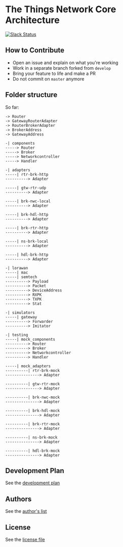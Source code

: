 The Things Network Core Architecture
====================================

[![Slack Status](https://slack.thethingsnetwork.org/badge.svg)](https://slack.thethingsnetwork.org/)

## How to Contribute

- Open an issue and explain on what you're working
- Work in a separate branch forked from `develop`
- Bring your feature to life and make a PR
- Do not commit on `master` anymore

## Folder structure

So far: 

```
-> Router
-> GatewayRouterAdapter
-> RouterBrokerAdapter
-> BrokerAddress
-> GatewayAddress

-| components
-----> Router
-----> Broker
-----> Networkcontroller
-----> Handler

-| adapters
-----| rtr-brk-http
----------> Adapter

-----| gtw-rtr-udp
----------> Adapter

-----| brk-nwc-local
----------> Adapter

-----| brk-hdl-http
----------> Adapter

-----| brk-rtr-http
----------> Adapter

-----| ns-brk-local
----------> Adapter

-----| hdl-brk-http
----------> Adapter

-| lorawan
-----| mac
-----| semtech
----------> Payload
----------> Packet
----------> DeviceAddress
----------> RXPK
----------> TXPK
----------> Stat

-| simulators
-----| gateway
----------> Forwarder
----------> Imitator

-| testing
-----| mock_components
----------> Router
----------> Broker
----------> Networkcontroller
----------> Handler

-----| mock_adapters
----------| rtr-brk-mock
---------------> Adapter

----------| gtw-rtr-mock
---------------> Adapter

----------| brk-nwc-mock
---------------> Adapter

----------| brk-hdl-mock
---------------> Adapter

----------| brk-rtr-mock
---------------> Adapter

----------| ns-brk-mock
---------------> Adapter

----------| hdl-brk-mock
---------------> Adapter
```

## Development Plan

See the [development plan](DEVELOPMENT_PLAN.md)

## Authors

See the [author's list](AUTHORS)

## License

See the [license file](LICENSE)
